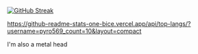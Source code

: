 [![GitHub Streak](http://github-readme-streak-stats.herokuapp.com?user=Pyro569&theme=dark&background=000000)](https://git.io/streak-stats)

https://github-readme-stats-one-bice.vercel.app/api/top-langs/?username=pyro569_count=10&layout=compact

I'm also a metal head
